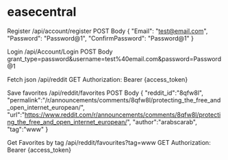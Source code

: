 # easecentral

Register
/api/account/register
POST Body
{
  "Email": "test@email.com",
  "Password": "Password@1",
  "ConfirmPassword": "Password@1"
}

Login
/api/Account/Login
POST Body
grant_type=password&username=test%40email.com&password=Password@1

Fetch json
/api/reddit
GET
Authorization: Bearer {access_token}

Save favorites
/api/reddit/favorites
POST Body
{
"reddit_id":"8qfw8l",
"permalink":"/r/announcements/comments/8qfw8l/protecting_the_free_and_open_internet_european/",
"url":"https://www.reddit.com/r/announcements/comments/8qfw8l/protecting_the_free_and_open_internet_european/",
"author":"arabscarab",
"tag":"www"
}

Get Favorites by tag
/api/reddit/favourites?tag=www
GET
Authorization: Bearer {access_token}
